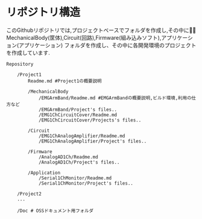 # リポジトリ構造

このGithubリポジトリでは,プロジェクトベースでフォルダを作成し,その中に MechanicalBody(筐体),Circuit(回路),Firmware(組み込みソフト),アプリケーション(アプリケーション) フォルダを作成し、その中に各開発環境のプロジェクトを作成しています.

```
Repository

    /Project1
        Readme.md #Project1の概要説明

        /MechanicalBody
            /EMGArmBand/Readme.md #EMGArmBandの概要説明,ビルド環境,利用の仕方など
            /EMGArmBand/Project's files..
            /EMG1ChCircuitCover/Readme.md
            /EMG1ChCircuitCover/Projects's files..

        /Circuit
            /EMG1ChAnalogAmplifier/Readme.md
            /EMG1ChAnalogAmplifier/Project's files..

        /Firmware
            /AnalogAD1Ch/Readme.md
            /AnalogAD1Ch/Project's files..

        /Application
            /Serial1ChMonitor/Readme.md
            /Serial1ChMonitor/Project's files..

    /Project2
    ...

    /Doc # OSSドキュメント用フォルダ

    
```